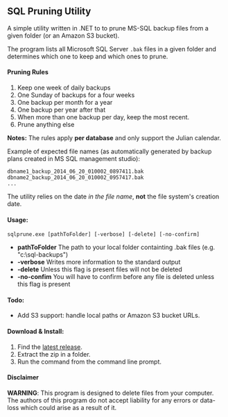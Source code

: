## SQL Pruning Utility

A simple utility written in .NET to to prune MS-SQL backup files from a given folder (or an Amazon S3 bucket).

The program lists all Microsoft SQL Server `.bak` files in a given folder and determines which one to keep and which ones to prune.

#### Pruning Rules

1. Keep one week of daily backups
2. One Sunday of backups for a four weeks
3. One backup per month for a year
4. One backup per year after that
6. When more than one backup per day, keep the most recent.
5. Prune anything else

**Notes:** The rules apply **per database** and only support the Julian calendar.

Example of expected file names (as automatically generated by backup plans created in MS SQL management studio):

    dbname1_backup_2014_06_20_010002_0897411.bak
    dbname2_backup_2014_06_20_010002_0957417.bak
    ...

The utility relies on the date *in the file name*, **not** the file system's creation date.

#### Usage:

    sqlprune.exe [pathToFolder] [-verbose] [-delete] [-no-confirm]

 * __pathToFolder__ The path to your local folder containting .bak files (e.g. "c:\sql-backups")
 * __-verbose__ Writes more information to the standard output
 * __-delete__ Unless this flag is present files will not be deleted
 * __-no-confim__ You will have to confirm before any file is deleted unless this flag is present

#### Todo:

* Add S3 support: handle local paths or Amazon S3 bucket URLs.

#### Download & Install:

1. Find the [latest release](https://github.com/comsechq/sql-prune/releases).
2. Extract the zip in a folder.
3. Run the command from the command line prompt.

#### Disclaimer

**WARNING**: This program is designed to delete files from your computer. The authors of this program do not accept liability for any errors or data-loss which could arise as a result of it.